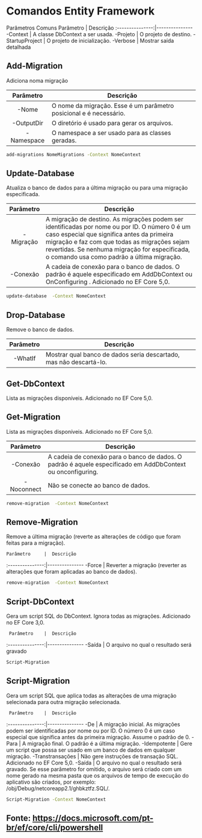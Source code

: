 # Comandos Entity Framework

 Parâmetros Comuns
 Parâmetro        |  Descrição
 :---------------:|---------------
 -Context         | A classe DbContext a ser usada. 
 -Projeto         | O projeto de destino. 
 -StartupProject  | O projeto de inicialização.
 -Verbose         | Mostrar saída detalhada
 
 ## Add-Migration
  Adiciona noma migração
  
  Parâmetro       |  Descrição
 :---------------:|---------------
 -Nome            | O nome da migração. Esse é um parâmetro posicional e é necessário.
 -OutputDir       | O diretório é usado para gerar os arquivos.
 -Namespace       | O namespace a ser usado para as classes geradas. 
 
```sh
add-migrations NomeMigrations -Context NomeContext
``` 

 ## Update-Database
Atualiza o banco de dados para a última migração ou para uma migração especificada.
 
  
   Parâmetro      |  Descrição
 :---------------:|---------------
 -Migração        |	A migração de destino. As migrações podem ser identificadas por nome ou por ID. O número 0 é um caso especial que significa antes da primeira migração e faz com que todas as migrações sejam revertidas. Se nenhuma migração for especificada, o comando usa como padrão a última migração.
-Conexão          |	A cadeia de conexão para o banco de dados. O padrão é aquele especificado em AddDbContext ou OnConfiguring . Adicionado no EF Core 5,0.
 
 ```sh
update-database  -Context NomeContext
``` 
 
 ## Drop-Database
 Remove o banco de dados.
 
   Parâmetro      |  Descrição
 :---------------:|---------------
 -WhatIf          |	Mostrar qual banco de dados seria descartado, mas não descartá-lo.
 
 ## Get-DbContext
 Lista as migrações disponíveis. Adicionado no EF Core 5,0.

 ## Get-Migration
 Lista as migrações disponíveis. Adicionado no EF Core 5,0.
 
  Parâmetro       |  Descrição
 :---------------:|---------------
-Conexão          |	A cadeia de conexão para o banco de dados. O padrão é aquele especificado em AddDbContext ou onconfiguring.
-Noconnect	      |Não se conecte ao banco de dados.

  ```sh
 remove-migration  -Context NomeContext
```

 ## Remove-Migration
 Remove a última migração (reverte as alterações de código que foram feitas para a migração).
 
    Parâmetro     |  Descrição
 :---------------:|---------------
 -Force           | Reverter a migração (reverter as alterações que foram aplicadas ao banco de dados).
 
  ```sh
 remove-migration  -Context NomeContext
```
 
 ## Script-DbContext
 Gera um script SQL do DbContext. Ignora todas as migrações. Adicionado no EF Core 3,0.
 
     Parâmetro    |  Descrição
 :---------------:|---------------
 -Saída           |	O arquivo no qual o resultado será gravado
 
  ```sh
 Script-Migration 
```
 
 ## Script-Migration
 Gera um script SQL que aplica todas as alterações de uma migração selecionada para outra migração selecionada.
 
     Parâmetro    |  Descrição
 :---------------:|---------------
 -De              |	A migração inicial. As migrações podem ser identificadas por nome ou por ID. O número 0 é um caso especial que significa antes da primeira migração. Assume o padrão de 0.
-Para             |	A migração final. O padrão é a última migração.
-Idempotente	  | Gere um script que possa ser usado em um banco de dados em qualquer migração.
-Transtransações  |	Não gere instruções de transação SQL. Adicionado no EF Core 5,0.
-Saída            |	O arquivo no qual o resultado será gravado. Se esse parâmetro for omitido, o arquivo será criado com um nome gerado na mesma pasta que os arquivos de tempo de execução do aplicativo são criados, por exemplo: /obj/Debug/netcoreapp2.1/ghbkztfz.SQL/.
 
 ```sh
 Script-Migration -Context NomeContext
```
## Fonte: https://docs.microsoft.com/pt-br/ef/core/cli/powershell
 
 
 
 
 
 